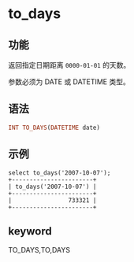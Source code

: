 # to_days

## 功能

返回指定日期距离 `0000-01-01` 的天数。

参数必须为 DATE 或 DATETIME 类型。

## 语法

```Haskell
INT TO_DAYS(DATETIME date)
```

## 示例

```Plain Text
select to_days('2007-10-07');
+-----------------------+
| to_days('2007-10-07') |
+-----------------------+
|                733321 |
+-----------------------+
```

## keyword

TO_DAYS,TO,DAYS
